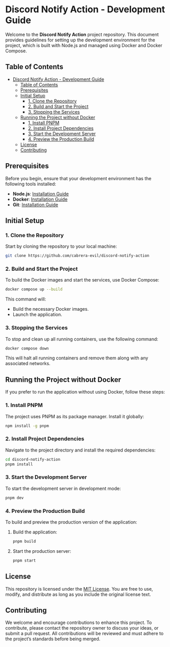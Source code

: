 # Discord Notify Action - Development Guide

Welcome to the **Discord Notify Action** project repository. This document provides guidelines for setting up the development environment for the project, which is built with Node.js and managed using Docker and Docker Compose.

## Table of Contents

- [Discord Notify Action - Development Guide](#discord-notify-action---development-guide)
  - [Table of Contents](#table-of-contents)
  - [Prerequisites](#prerequisites)
  - [Initial Setup](#initial-setup)
    - [1. Clone the Repository](#1-clone-the-repository)
    - [2. Build and Start the Project](#2-build-and-start-the-project)
    - [3. Stopping the Services](#3-stopping-the-services)
  - [Running the Project without Docker](#running-the-project-without-docker)
    - [1. Install PNPM](#1-install-pnpm)
    - [2. Install Project Dependencies](#2-install-project-dependencies)
    - [3. Start the Development Server](#3-start-the-development-server)
    - [4. Preview the Production Build](#4-preview-the-production-build)
  - [License](#license)
  - [Contributing](#contributing)

## Prerequisites

Before you begin, ensure that your development environment has the following tools installed:

- **Node.js**: [Installation Guide](https://nodejs.org/en/download/)
- **Docker**: [Installation Guide](https://docs.docker.com/get-docker/)
- **Git**: [Installation Guide](https://git-scm.com/book/en/v2/Getting-Started-Installing-Git)

## Initial Setup

### 1. Clone the Repository

Start by cloning the repository to your local machine:

```bash
git clone https://github.com/cabrera-evil/discord-notify-action
```

### 2. Build and Start the Project

To build the Docker images and start the services, use Docker Compose:

```bash
docker compose up --build
```

This command will:

- Build the necessary Docker images.
- Launch the application.

### 3. Stopping the Services

To stop and clean up all running containers, use the following command:

```bash
docker compose down
```

This will halt all running containers and remove them along with any associated networks.

## Running the Project without Docker

If you prefer to run the application without using Docker, follow these steps:

### 1. Install PNPM

The project uses PNPM as its package manager. Install it globally:

```bash
npm install -g pnpm
```

### 2. Install Project Dependencies

Navigate to the project directory and install the required dependencies:

```bash
cd discord-notify-action
pnpm install
```

### 3. Start the Development Server

To start the development server in development mode:

```bash
pnpm dev
```

### 4. Preview the Production Build

To build and preview the production version of the application:

1. Build the application:

   ```bash
   pnpm build
   ```

2. Start the production server:

   ```bash
   pnpm start
   ```

## License

This repository is licensed under the [MIT License](LICENSE). You are free to use, modify, and distribute as long as you include the original license text.

## Contributing

We welcome and encourage contributions to enhance this project. To contribute, please contact the repository owner to discuss your ideas, or submit a pull request. All contributions will be reviewed and must adhere to the project’s standards before being merged.
